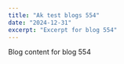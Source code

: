 ```yaml
---
title: "Ak test blogs 554"
date: "2024-12-31"
excerpt: "Excerpt for blog 554"
---
```


Blog content for blog 554